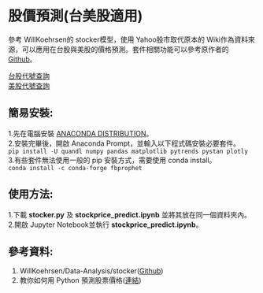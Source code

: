 # 股價預測(台美股適用)

參考 WillKoehrsen的 stocker模型，使用 Yahoo股市取代原本的 Wiki作為資料來源，可以應用在台股與美股的價格預測。套件相關功能可以參考原作者的[Github](https://reurl.cc/rDl9EN)。

[台股代號查詢](https://tw.stock.yahoo.com/h/kimosel.php) <br> [美股代號查詢](https://finance.yahoo.com/lookup)


## 簡易安裝:
1.先在電腦安裝 [ANACONDA DISTRIBUTION](https://www.anaconda.com/products/distribution)。<br>
2.安裝完畢後，開啟 Anaconda Prompt，並輸入以下程式碼安裝必要套件。<br>
```pip install -U quandl numpy pandas matplotlib pytrends pystan plotly```<br>
3.有些套件無法使用一般的 pip 安裝方式，需要使用 conda install。<br>
```conda install -c conda-forge fbprophet```

## 使用方法:
1.下載 **stocker.py** 及 **stockprice_predict.ipynb** 並將其放在同一個資料夾內。<br>
2.開啟 Jupyter Notebook並執行 **stockprice_predict.ipynb**。

## 參考資料:
1. WillKoehrsen/Data-Analysis/stocker([Github](https://reurl.cc/rDl9EN))<br>
2. 教你如何用 Python 預測股票價格([連結](https://reurl.cc/Dy1jKN))
